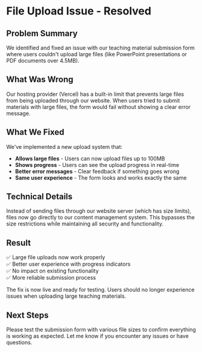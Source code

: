 # File Upload Issue - Resolved

## Problem Summary

We identified and fixed an issue with our teaching material submission form where users couldn't upload large files (like PowerPoint presentations or PDF documents over 4.5MB).

## What Was Wrong

Our hosting provider (Vercel) has a built-in limit that prevents large files from being uploaded through our website. When users tried to submit materials with large files, the form would fail without showing a clear error message.

## What We Fixed

We've implemented a new upload system that:

- **Allows large files** - Users can now upload files up to 100MB
- **Shows progress** - Users can see the upload progress in real-time
- **Better error messages** - Clear feedback if something goes wrong
- **Same user experience** - The form looks and works exactly the same

## Technical Details

Instead of sending files through our website server (which has size limits), files now go directly to our content management system. This bypasses the size restrictions while maintaining all security and functionality.

## Result

✅ Large file uploads now work properly  
✅ Better user experience with progress indicators  
✅ No impact on existing functionality  
✅ More reliable submission process  

The fix is now live and ready for testing. Users should no longer experience issues when uploading large teaching materials.

## Next Steps

Please test the submission form with various file sizes to confirm everything is working as expected. Let me know if you encounter any issues or have questions.
